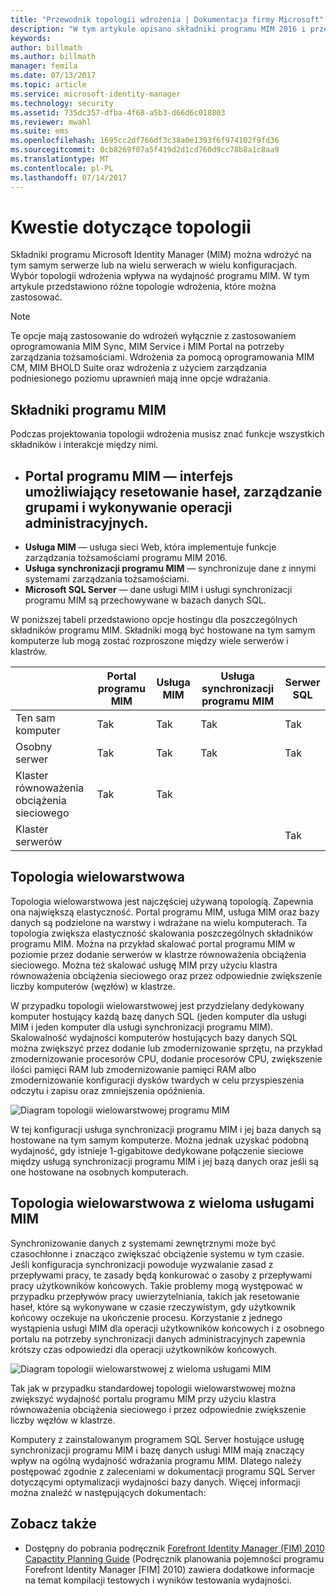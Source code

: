 ```yaml
---
title: "Przewodnik topologii wdrożenia | Dokumentacja firmy Microsoft"
description: "W tym artykule opisano składniki programu MIM 2016 i przedstawiono sugestie dotyczące wdrażania ich w środowisku docelowym."
keywords: 
author: billmath
ms.author: billmath
manager: femila
ms.date: 07/13/2017
ms.topic: article
ms.service: microsoft-identity-manager
ms.technology: security
ms.assetid: 735dc357-dfba-4f68-a5b3-d66d6c018803
ms.reviewer: mwahl
ms.suite: ems
ms.openlocfilehash: 1695cc2df766df3c38a0e1393f6f974102f9fd36
ms.sourcegitcommit: 0cb8269f07a5f419d2d1cd760d9cc78b8a1c8aa9
ms.translationtype: MT
ms.contentlocale: pl-PL
ms.lasthandoff: 07/14/2017
---
```

# <a name="topology-considerations"></a>Kwestie dotyczące topologii
Składniki programu Microsoft Identity Manager (MIM) można wdrożyć na tym samym serwerze lub na wielu serwerach w wielu konfiguracjach. Wybór topologii wdrożenia wpływa na wydajność programu MIM. W tym artykule przedstawiono różne topologie wdrożenia, które można zastosować.


>[!NOTE]
Te opcje mają zastosowanie do wdrożeń wyłącznie z zastosowaniem oprogramowania MIM Sync, MIM Service i MIM Portal na potrzeby zarządzania tożsamościami.  Wdrożenia za pomocą oprogramowania MIM CM, MIM BHOLD Suite oraz wdrożenia z użyciem zarządzania podniesionego poziomu uprawnień mają inne opcje wdrażania.


## <a name="mim-components"></a>Składniki programu MIM
Podczas projektowania topologii wdrożenia musisz znać funkcje wszystkich składników i interakcje między nimi.

- <a name="mim-portal---an-interface-for-password-resets-group-management-and-administrative-operations"></a>**Portal programu MIM** — interfejs umożliwiający resetowanie haseł, zarządzanie grupami i wykonywanie operacji administracyjnych.
    -
- **Usługa MIM** — usługa sieci Web, która implementuje funkcje zarządzania tożsamościami programu MIM 2016.
- **Usługa synchronizacji programu MIM** — synchronizuje dane z innymi systemami zarządzania tożsamościami.
- **Microsoft SQL Server** — dane usługi MIM i usługi synchronizacji programu MIM są przechowywane w bazach danych SQL.

W poniższej tabeli przedstawiono opcje hostingu dla poszczególnych składników programu MIM. Składniki mogą być hostowane na tym samym komputerze lub mogą zostać rozproszone między wiele serwerów i klastrów.

| | Portal programu MIM | Usługa MIM | Usługa synchronizacji programu MIM | Serwer SQL |
| --- | --- | --- | --- | --- |
| Ten sam komputer | Tak | Tak | Tak | Tak |
| Osobny serwer | Tak | Tak | Tak | Tak |
| Klaster równoważenia obciążenia sieciowego | Tak | Tak | | |
| Klaster serwerów | | | | Tak |


## <a name="multitier-topology"></a>Topologia wielowarstwowa
Topologia wielowarstwowa jest najczęściej używaną topologią. Zapewnia ona największą elastyczność. Portal programu MIM, usługa MIM oraz bazy danych są podzielone na warstwy i wdrażane na wielu komputerach. Ta topologia zwiększa elastyczność skalowania poszczególnych składników programu MIM. Można na przykład skalować portal programu MIM w poziomie przez dodanie serwerów w klastrze równoważenia obciążenia sieciowego. Można też skalować usługę MIM przy użyciu klastra równoważenia obciążenia sieciowego oraz przez odpowiednie zwiększenie liczby komputerów (węzłów) w klastrze.

W przypadku topologii wielowarstwowej jest przydzielany dedykowany komputer hostujący każdą bazę danych SQL (jeden komputer dla usługi MIM i jeden komputer dla usługi synchronizacji programu MIM). Skalowalność wydajności komputerów hostujących bazy danych SQL można zwiększyć przez dodanie lub zmodernizowanie sprzętu, na przykład zmodernizowanie procesorów CPU, dodanie procesorów CPU, zwiększenie ilości pamięci RAM lub zmodernizowanie pamięci RAM albo zmodernizowanie konfiguracji dysków twardych w celu przyspieszenia odczytu i zapisu oraz zmniejszenia opóźnienia.

![Diagram topologii wielowarstwowej programu MIM](media/MIM-topo-multitier.png)

W tej konfiguracji usługa synchronizacji programu MIM i jej baza danych są hostowane na tym samym komputerze. Można jednak uzyskać podobną wydajność, gdy istnieje 1-gigabitowe dedykowane połączenie sieciowe między usługą synchronizacji programu MIM i jej bazą danych oraz jeśli są one hostowane na osobnych komputerach.


## <a name="multitier-topology-with-multiple-mim-services"></a>Topologia wielowarstwowa z wieloma usługami MIM
Synchronizowanie danych z systemami zewnętrznymi może być czasochłonne i znacząco zwiększać obciążenie systemu w tym czasie. Jeśli konfiguracja synchronizacji powoduje wyzwalanie zasad z przepływami pracy, te zasady będą konkurować o zasoby z przepływami pracy użytkowników końcowych. Takie problemy mogą występować w przypadku przepływów pracy uwierzytelniania, takich jak resetowanie haseł, które są wykonywane w czasie rzeczywistym, gdy użytkownik końcowy oczekuje na ukończenie procesu. Korzystanie z jednego wystąpienia usługi MIM dla operacji użytkowników końcowych i z osobnego portalu na potrzeby synchronizacji danych administracyjnych zapewnia krótszy czas odpowiedzi dla operacji użytkowników końcowych.

![Diagram topologii wielowarstwowej z wieloma usługami MIM](media/MIM-topo-multitier-multiservice.png)

Tak jak w przypadku standardowej topologii wielowarstwowej można zwiększyć wydajność portalu programu MIM przy użyciu klastra równoważenia obciążenia sieciowego i przez odpowiednie zwiększenie liczby węzłów w klastrze.

Komputery z zainstalowanym programem SQL Server hostujące usługę synchronizacji programu MIM i bazę danych usługi MIM mają znaczący wpływ na ogólną wydajność wdrażania programu MIM. Dlatego należy postępować zgodnie z zaleceniami w dokumentacji programu SQL Server dotyczącymi optymalizacji wydajności bazy danych. Więcej informacji można znaleźć w następujących dokumentach:

## <a name="see-also"></a>Zobacz także
- Dostępny do pobrania podręcznik [Forefront Identity Manager (FIM) 2010 Capactity Planning Guide](http://go.microsoft.com/fwlink/?LinkId=200180) (Podręcznik planowania pojemności programu Forefront Identity Manager [FIM] 2010) zawiera dodatkowe informacje na temat kompilacji testowych i wyników testowania wydajności.
